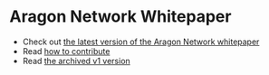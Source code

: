 # Aragon Network Whitepaper

- Check out [the latest version of the Aragon Network whitepaper](https://github.com/aragon/whitepaper)
- Read [how to contribute](https://github.com/aragon/whitepaper/blob/master/CONTRIBUTE.md)
- Read [the archived v1 version](https://github.com/aragon/whitepaper/tree/v1)